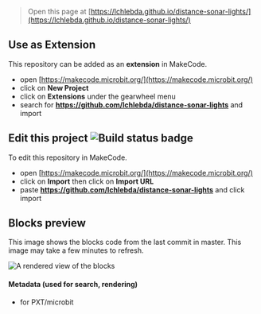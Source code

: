 
> Open this page at [https://lchlebda.github.io/distance-sonar-lights/](https://lchlebda.github.io/distance-sonar-lights/)

## Use as Extension

This repository can be added as an **extension** in MakeCode.

* open [https://makecode.microbit.org/](https://makecode.microbit.org/)
* click on **New Project**
* click on **Extensions** under the gearwheel menu
* search for **https://github.com/lchlebda/distance-sonar-lights** and import

## Edit this project ![Build status badge](https://github.com/lchlebda/distance-sonar-lights/workflows/MakeCode/badge.svg)

To edit this repository in MakeCode.

* open [https://makecode.microbit.org/](https://makecode.microbit.org/)
* click on **Import** then click on **Import URL**
* paste **https://github.com/lchlebda/distance-sonar-lights** and click import

## Blocks preview

This image shows the blocks code from the last commit in master.
This image may take a few minutes to refresh.

![A rendered view of the blocks](https://github.com/lchlebda/distance-sonar-lights/raw/master/.github/makecode/blocks.png)

#### Metadata (used for search, rendering)

* for PXT/microbit
<script src="https://makecode.com/gh-pages-embed.js"></script><script>makeCodeRender("{{ site.makecode.home_url }}", "{{ site.github.owner_name }}/{{ site.github.repository_name }}");</script>
